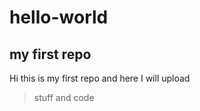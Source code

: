 # hello-world
## my first repo
Hi this is my first repo and here I will upload 
> stuff
> and
> code 
